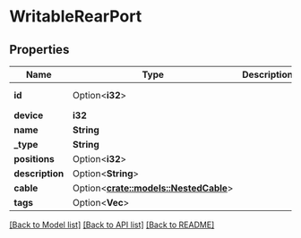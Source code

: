 # WritableRearPort

## Properties

Name | Type | Description | Notes
------------ | ------------- | ------------- | -------------
**id** | Option<**i32**> |  | [optional][readonly]
**device** | **i32** |  | 
**name** | **String** |  | 
**_type** | **String** |  | 
**positions** | Option<**i32**> |  | [optional]
**description** | Option<**String**> |  | [optional]
**cable** | Option<[**crate::models::NestedCable**](NestedCable.md)> |  | [optional]
**tags** | Option<**Vec<String>**> |  | [optional]

[[Back to Model list]](../README.md#documentation-for-models) [[Back to API list]](../README.md#documentation-for-api-endpoints) [[Back to README]](../README.md)


